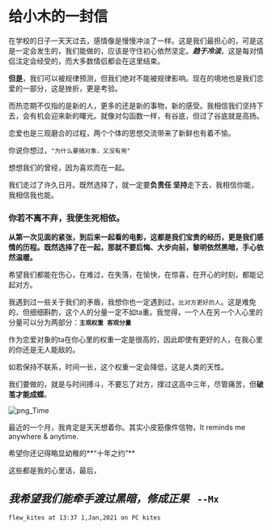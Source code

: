 # 给小木的一封信

在学校的日子一天天过去，感情像是慢慢冲淡了一样。这是我们最担心的，可是这是一定会发生的，我们能做的，应该是守住初心依然坚定。***趋于冷淡***，这是每对情侣注定会经受的，而大多数情侣都会在这里结束。

**但是**，我们可以被规律预测，但我们绝对不能被规律影响。现在的境地也是我们恋爱的一部分，这是挫折，更是考验。

而热恋期不仅指的是新的人，更多的还是新的事物，新的感受。我相信我们坚持下去，会有机会迎来新的曙光。就像对勾函数一样，有谷底，但过了谷底就是高扬。



恋爱也是三观磨合的过程，两个个体的思想交流带来了新鲜也有着不愉。

你说你想过，`"为什么要搞对象，又没有用"`

想想我们的曾经，因为喜欢而在一起。

我们走过了许久日月。既然选择了，就一定要**负责任 坚持**走下去，我相信你能，我相信我也能。

### 你若不离不弃，我便生死相依。

**从第一次见面的紧张，到后来一起看的电影，这都是我们宝贵的经历，更是我们感情的历程。既然选择了在一起，那就不要后悔、大步向前，黎明依然黑暗，手心依然温暖。**

希望我们都能在伤心，在难过，在失落，在愉快，在惊喜，在开心的时刻，都能记起对方。



我遇到过一些关于我们的矛盾，我想你也一定遇到过，`比对方更好的人`。这是难免的，但细细斟酌，这个人的分量一定不如ta重。我觉得，一个人在另一个人心里的分量可以分为两部分：**`主观权重 客观分量`**

作为恋爱对象的ta在你心里的权重一定是很高的，因此即使有更好的人，在我心里的你还是无人能敌的。

如若保持不联系，时间一长，这个权重一定会降低，这是人类的天性。

我们要做的，就是与时间搏斗，不要忘了对方，撑过这高中三年，尽管痛苦，但**破茧才能成蝶**。

![png_Time](https://s3.ax1x.com/2021/01/17/ssuXnO.png)

最近的一个月，我肯定是天天想着你。其实小皮筋像件信物，It reminds me anywhere & anytime.

希望你还记得略显幼稚的**“十年之约”**



这些都是我的心里话，最后，

## ***我希望我们能牵手渡过黑暗，修成正果***  ` --Mx`



`flew_kites at 13:37 1,Jan,2021 on PC kites`